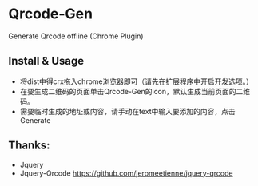# Qrcode-Gen

Generate Qrcode offline (Chrome Plugin)

## Install & Usage

- 将dist中得crx拖入chrome浏览器即可（请先在扩展程序中开启开发选项。）
- 在要生成二维码的页面单击Qrcode-Gen的icon，默认生成当前页面的二维码。
- 需要临时生成的地址或内容，请手动在text中输入要添加的内容，点击Generate

## Thanks:

- Jquery
- Jquery-Qrcode https://github.com/jeromeetienne/jquery-qrcode

